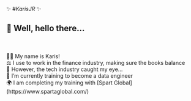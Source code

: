 ✨ #*KarisJR* ✨
<br />
## 👋 Well, hello there...
<br />
<br />
👩‍🦱 My name is Karis!
<br />
⚖ I use to work in the finance industry, making sure the books balance
<br />
👀 However, the tech industry caught my eye...
<br />
🌱 I’m currently training to become a data engineer
<br />
🌍 I am completing my training with [Spart Global](https://www.spartaglobal.com/)



<!--
**Karisjr/karisjr** is a ✨ _special_ ✨ repository because its `README.md` (this file) appears on your GitHub profile.

Here are some ideas to get you started:

- 🔭 I’m currently working on ...
- 🌱 I’m currently learning ...
- 👯 I’m looking to collaborate on ...
- 🤔 I’m looking for help with ...
- 💬 Ask me about ...
- 📫 How to reach me: ...
- 😄 Pronouns: ...
- ⚡ Fun fact: ...
-->
